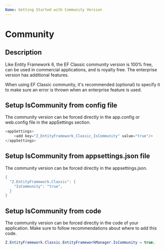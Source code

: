 ```yaml
---
Name: Getting Started with Community Version
---
```


# Community

## Description
Like Entity Framework 6, the EF Classic community version is 100% free, can be used in commercial applications, and is royalty free. The enterprise version has additional features.

When using EF Classic community, it's recommended (optional) to specify it to make sure an error is thrown when an enterprise feature is used.

## Setup IsCommunity from config file
The community version can be forced directly in the app.config or web.config file in the appSettings section.


```csharp
<appSettings>
	<add key="Z_EntityFramework_Classic_IsCommunity" value="true"/>
</appSettings>
```

## Setup IsCommunity from appsettings.json file
The community version can be forced directly in the appsettings.json.

```csharp
{
  "Z.EntityFramework.Classic": {
    "IsCommunity": "true",
  }
}
```

## Setup IsCommunity from code
The community version can be forced directly in the code of your application. Make sure to follow recommendations about where to add this code.

```csharp
Z.EntityFramework.Classic.EntityFrameworkManager.IsCommunity = true;
```
